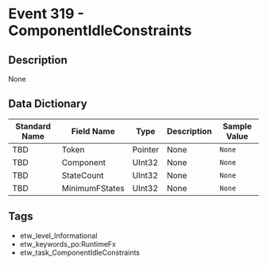 # Event 319 - ComponentIdleConstraints

## Description
None

## Data Dictionary
|Standard Name|Field Name|Type|Description|Sample Value|
|---|---|---|---|---|
|TBD|Token|Pointer|None|`None`|
|TBD|Component|UInt32|None|`None`|
|TBD|StateCount|UInt32|None|`None`|
|TBD|MinimumFStates|UInt32|None|`None`|

## Tags
* etw_level_Informational
* etw_keywords_po:RuntimeFx
* etw_task_ComponentIdleConstraints